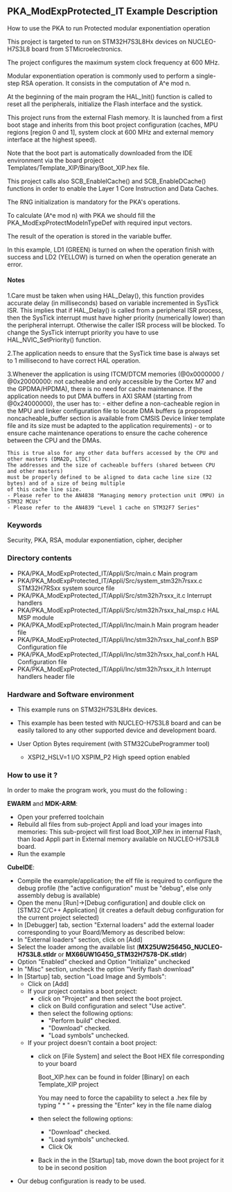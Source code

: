 ## <b>PKA_ModExpProtected_IT Example Description</b>
How to use the PKA to run Protected modular exponentiation operation

This project is targeted to run on STM32H7S3L8Hx devices on NUCLEO-H7S3L8 board from STMicroelectronics.

The project configures the maximum system clock frequency at 600 MHz.

Modular exponentiation operation is commonly used to perform a single-step RSA
operation. It consists in the computation of A^e mod n.

At the beginning of the main program the HAL_Init() function is called to reset 
all the peripherals, initialize the Flash interface and the systick.

This project runs from the external Flash memory. It is launched from a first boot stage and inherits from this boot project
configuration (caches, MPU regions [region 0 and 1], system clock at 600 MHz and external memory interface at the highest speed).

Note that the boot part is automatically downloaded from the IDE environment via the board project Templates/Template_XIP/Binary/Boot_XIP.hex file.

This project calls also SCB_EnableICache() and SCB_EnableDCache() functions in order to enable
the Layer 1 Core Instruction and Data Caches.


The RNG initialization is mandatory for the PKA's operations.

To calculate (A^e mod n) with PKA we should fill the PKA_ModExpProtectModeInTypeDef with required input vectors.

The result of the operation is stored in the variable buffer.


In this example, LD1 (GREEN) is turned on when the operation finish with success
and LD2 (YELLOW) is turned on when the operation generate an error.

#### <b>Notes</b>
 
  1.Care must be taken when using HAL_Delay(), this function provides accurate delay (in milliseconds)
    based on variable incremented in SysTick ISR. This implies that if HAL_Delay() is called from
    a peripheral ISR process, then the SysTick interrupt must have higher priority (numerically lower)
    than the peripheral interrupt. Otherwise the caller ISR process will be blocked.
    To change the SysTick interrupt priority you have to use HAL_NVIC_SetPriority() function.

 
  2.The application needs to ensure that the SysTick time base is always set to 1 millisecond
    to have correct HAL operation.

  3.Whenever the application is using ITCM/DTCM memories (@0x0000000 / @0x20000000: not cacheable and only accessible
    by the Cortex M7 and the GPDMA/HPDMA), there is no need for cache maintenance.
    If the application needs to put DMA buffers in AXI SRAM (starting from @0x24000000), the user has to:
    - either define a non-cacheable region in the MPU and linker configuration file to locate DMA buffers
      (a proposed noncacheable_buffer section is available from CMSIS Device linker template file and its size must
      be adapted to the application requirements)
    - or to ensure cache maintenance operations to ensure the cache coherence between the CPU and the DMAs.

    This is true also for any other data buffers accessed by the CPU and other masters (DMA2D, LTDC)
    The addresses and the size of cacheable buffers (shared between CPU and other masters)
    must be properly defined to be aligned to data cache line size (32 bytes) and of a size of being multiple
    of this cache line size.
    - Please refer to the AN4838 "Managing memory protection unit (MPU) in STM32 MCUs"
    - Please refer to the AN4839 "Level 1 cache on STM32F7 Series"

### <b>Keywords</b>

Security, PKA, RSA, modular exponentiation, cipher, decipher

### <b>Directory contents</b> 

  - PKA/PKA_ModExpProtected_IT/Appli/Src/main.c                    Main program
  - PKA/PKA_ModExpProtected_IT/Appli/Src/system_stm32h7rsxx.c      STM32H7RSxx system source file
  - PKA/PKA_ModExpProtected_IT/Appli/Src/stm32h7rsxx_it.c          Interrupt handlers
  - PKA/PKA_ModExpProtected_IT/Appli/Src/stm32h7rsxx_hal_msp.c     HAL MSP module
  - PKA/PKA_ModExpProtected_IT/Appli/Inc/main.h                    Main program header file
  - PKA/PKA_ModExpProtected_IT/Appli/Inc/stm32h7rsxx_hal_conf.h    BSP Configuration file
  - PKA/PKA_ModExpProtected_IT/Appli/Inc/stm32h7rsxx_hal_conf.h    HAL Configuration file
  - PKA/PKA_ModExpProtected_IT/Appli/Inc/stm32h7rsxx_it.h          Interrupt handlers header file

### <b>Hardware and Software environment</b>

  - This example runs on STM32H7S3L8Hx devices.

  - This example has been tested with NUCLEO-H7S3L8 board and can be
    easily tailored to any other supported device and development board.    

  - User Option Bytes requirement (with STM32CubeProgrammer tool)

    - XSPI2_HSLV=1     I/O XSPIM_P2 High speed option enabled

### <b>How to use it ?</b>

In order to make the program work, you must do the following :

**EWARM** and **MDK-ARM**:

 - Open your preferred toolchain
 - Rebuild all files from sub-project Appli and load your images into memories: This sub-project will first load Boot_XIP.hex in internal Flash,
   than load Appli part in External memory available on NUCLEO-H7S3L8 board.
 - Run the example

**CubeIDE**:

 - Compile the example/application; the elf file is required to configure the debug profile (the "active configuration" must be "debug", else only assembly debug is available)
 - Open the menu [Run]->[Debug configuration] and double click on  [STM32 C/C++ Application] (it creates a default debug configuration for the current project selected)
 - In [Debugger] tab, section "External  loaders" add the external loader corresponding to your Board/Memory as described below:
 - In "External loaders" section, click on [Add]
 - Select the loader among the available list (**MX25UW25645G_NUCLEO-H7S3L8.stldr** or **MX66UW1G45G_STM32H7S78-DK.stldr**)
 - Option "Enabled" checked and Option "Initialize" unchecked
 - In "Misc" section, uncheck the option "Verify flash download"
 - In [Startup] tab, section "Load Image and Symbols":
   - Click on [Add]
   - If your project contains a boot project:
     - click on "Project" and then select the boot project.
     - click on Build configuration and select "Use active".
     - then select the following options:
       - "Perform build" checked.
       - "Download" checked.
       - "Load symbols" unchecked.
   - If your project doesn't contain a boot project:
     - click on [File System] and select the Boot HEX file corresponding to your board

        Boot_XIP.hex can be found in folder [Binary] on each Template_XIP project

        You may need to force the capability to select a .hex file by typing " * " + pressing the "Enter" key in the file name dialog

     - then select the following options:
       - "Download"      checked.
       - "Load symbols" unchecked.
       - Click Ok
     - Back in the in the [Startup] tab, move down the boot project for it to be in second position
 - Our debug configuration is ready to be used.

